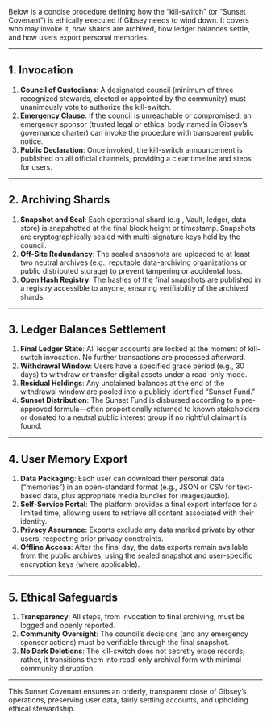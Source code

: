 Below is a concise procedure defining how the “kill-switch” (or “Sunset Covenant”) is ethically executed if Gibsey needs to wind down. It covers who may invoke it, how shards are archived, how ledger balances settle, and how users export personal memories.

---

## 1. Invocation

1. **Council of Custodians**: A designated council (minimum of three recognized stewards, elected or appointed by the community) must unanimously vote to authorize the kill-switch.
2. **Emergency Clause**: If the council is unreachable or compromised, an emergency sponsor (trusted legal or ethical body named in Gibsey’s governance charter) can invoke the procedure with transparent public notice.
3. **Public Declaration**: Once invoked, the kill-switch announcement is published on all official channels, providing a clear timeline and steps for users.

---

## 2. Archiving Shards

1. **Snapshot and Seal**: Each operational shard (e.g., Vault, ledger, data store) is snapshotted at the final block height or timestamp. Snapshots are cryptographically sealed with multi-signature keys held by the council.
2. **Off-Site Redundancy**: The sealed snapshots are uploaded to at least two neutral archives (e.g., reputable data-archiving organizations or public distributed storage) to prevent tampering or accidental loss.
3. **Open Hash Registry**: The hashes of the final snapshots are published in a registry accessible to anyone, ensuring verifiability of the archived shards.

---

## 3. Ledger Balances Settlement

1. **Final Ledger State**: All ledger accounts are locked at the moment of kill-switch invocation. No further transactions are processed afterward.
2. **Withdrawal Window**: Users have a specified grace period (e.g., 30 days) to withdraw or transfer digital assets under a read-only mode.
3. **Residual Holdings**: Any unclaimed balances at the end of the withdrawal window are pooled into a publicly identified “Sunset Fund.”
4. **Sunset Distribution**: The Sunset Fund is disbursed according to a pre-approved formula—often proportionally returned to known stakeholders or donated to a neutral public interest group if no rightful claimant is found.

---

## 4. User Memory Export

1. **Data Packaging**: Each user can download their personal data (“memories”) in an open-standard format (e.g., JSON or CSV for text-based data, plus appropriate media bundles for images/audio).
2. **Self-Service Portal**: The platform provides a final export interface for a limited time, allowing users to retrieve all content associated with their identity.
3. **Privacy Assurance**: Exports exclude any data marked private by other users, respecting prior privacy constraints.
4. **Offline Access**: After the final day, the data exports remain available from the public archives, using the sealed snapshot and user-specific encryption keys (where applicable).

---

## 5. Ethical Safeguards

1. **Transparency**: All steps, from invocation to final archiving, must be logged and openly reported.
2. **Community Oversight**: The council’s decisions (and any emergency sponsor actions) must be verifiable through the final snapshot.
3. **No Dark Deletions**: The kill-switch does not secretly erase records; rather, it transitions them into read-only archival form with minimal community disruption.

---

This Sunset Covenant ensures an orderly, transparent close of Gibsey’s operations, preserving user data, fairly settling accounts, and upholding ethical stewardship.